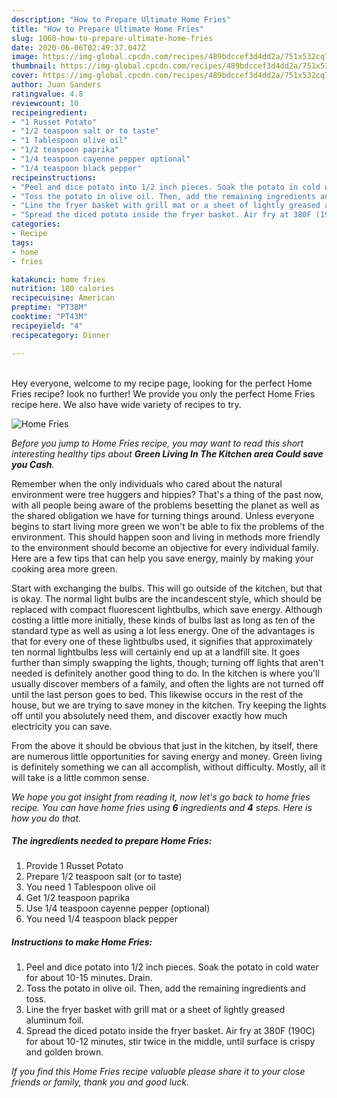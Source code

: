 ```yaml
---
description: "How to Prepare Ultimate Home Fries"
title: "How to Prepare Ultimate Home Fries"
slug: 1060-how-to-prepare-ultimate-home-fries
date: 2020-06-06T02:49:37.047Z
image: https://img-global.cpcdn.com/recipes/489bdccef3d4dd2a/751x532cq70/home-fries-recipe-main-photo.jpg
thumbnail: https://img-global.cpcdn.com/recipes/489bdccef3d4dd2a/751x532cq70/home-fries-recipe-main-photo.jpg
cover: https://img-global.cpcdn.com/recipes/489bdccef3d4dd2a/751x532cq70/home-fries-recipe-main-photo.jpg
author: Juan Sanders
ratingvalue: 4.8
reviewcount: 10
recipeingredient:
- "1 Russet Potato"
- "1/2 teaspoon salt or to taste"
- "1 Tablespoon olive oil"
- "1/2 teaspoon paprika"
- "1/4 teaspoon cayenne pepper optional"
- "1/4 teaspoon black pepper"
recipeinstructions:
- "Peel and dice potato into 1/2 inch pieces. Soak the potato in cold water for about 10-15 minutes. Drain."
- "Toss the potato in olive oil. Then, add the remaining ingredients and toss."
- "Line the fryer basket with grill mat or a sheet of lightly greased aluminum foil."
- "Spread the diced potato inside the fryer basket. Air fry at 380F (190C) for about 10-12 minutes, stir twice in the middle, until surface is crispy and golden brown."
categories:
- Recipe
tags:
- home
- fries

katakunci: home fries 
nutrition: 180 calories
recipecuisine: American
preptime: "PT38M"
cooktime: "PT43M"
recipeyield: "4"
recipecategory: Dinner

---
```

<br>
Hey everyone, welcome to my recipe page, looking for the perfect Home Fries recipe? look no further! We provide you only the perfect Home Fries recipe here. We also have wide variety of recipes to try.
<br>


![Home Fries](https://img-global.cpcdn.com/recipes/489bdccef3d4dd2a/751x532cq70/home-fries-recipe-main-photo.jpg)

<i>Before you jump to Home Fries recipe, you may want to read this short interesting healthy tips about 
<strong>Green Living In The Kitchen area Could save you Cash</strong>.</i>
</br>

Remember when the only individuals who cared about the natural environment were tree huggers and hippies? That's a thing of the past now, with all people being aware of the problems besetting the planet as well as the shared obligation we have for turning things around. Unless everyone begins to start living more green we won't be able to fix the problems of the environment. This should happen soon and living in methods more friendly to the environment should become an objective for every individual family. Here are a few tips that can help you save energy, mainly by making your cooking area more green.

Start with exchanging the bulbs. This will go outside of the kitchen, but that is okay. The normal light bulbs are the incandescent style, which should be replaced with compact fluorescent lightbulbs, which save energy. Although costing a little more initially, these kinds of bulbs last as long as ten of the standard type as well as using a lot less energy. One of the advantages is that for every one of these lightbulbs used, it signifies that approximately ten normal lightbulbs less will certainly end up at a landfill site. It goes further than simply swapping the lights, though; turning off lights that aren't needed is definitely another good thing to do. In the kitchen is where you'll usually discover members of a family, and often the lights are not turned off until the last person goes to bed. This likewise occurs in the rest of the house, but we are trying to save money in the kitchen. Try keeping the lights off until you absolutely need them, and discover exactly how much electricity you can save.

From the above it should be obvious that just in the kitchen, by itself, there are numerous little opportunities for saving energy and money. Green living is definitely something we can all accomplish, without difficulty. Mostly, all it will take is a little common sense.


<i>We hope you got insight from reading it, now let's go back to home fries recipe. You can have home fries using <strong>6</strong> ingredients and <strong>4</strong> steps. Here is how you do that.
</i>

##### The ingredients needed to prepare Home Fries:

1. Provide 1 Russet Potato
1. Prepare 1/2 teaspoon salt (or to taste)
1. You need 1 Tablespoon olive oil
1. Get 1/2 teaspoon paprika
1. Use 1/4 teaspoon cayenne pepper (optional)
1. You need 1/4 teaspoon black pepper


##### Instructions to make Home Fries:

1. Peel and dice potato into 1/2 inch pieces. Soak the potato in cold water for about 10-15 minutes. Drain.
1. Toss the potato in olive oil. Then, add the remaining ingredients and toss.
1. Line the fryer basket with grill mat or a sheet of lightly greased aluminum foil.
1. Spread the diced potato inside the fryer basket. Air fry at 380F (190C) for about 10-12 minutes, stir twice in the middle, until surface is crispy and golden brown.


<i>If you find this Home Fries recipe valuable please share it to your close friends or family, thank you and good luck.</i>
